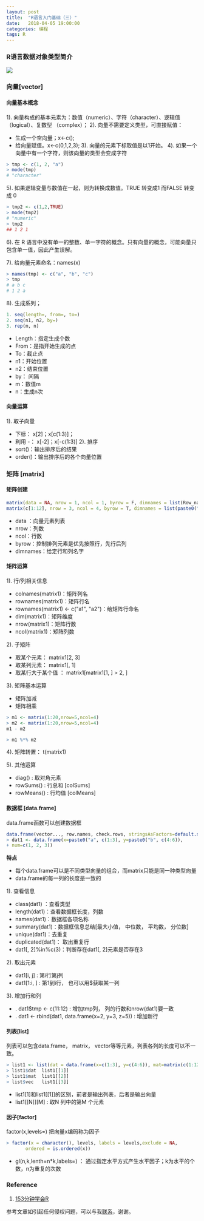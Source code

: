 ```yaml
---
layout: post
title:  "R语言入门基础（三）"
date:   2018-04-05 19:00:00
categories: 编程
tags: R
---
```





### R语言数据对象类型简介
![](https://raw.githubusercontent.com/HuaZou/HuaZou.github.io/master/_posts/img/R.introduction.png)

### **向量**[vector]

#### 向量基本概念

1). 向量构成的基本元素为：数值（numeric）、字符（character）、逻辑值（logical）、复数型
   （complex）；
2). 向量不需要定义类型，可直接赋值：
   - 生成一个空向量；x<-c();
   - 给向量赋值。x<-c(0,1,2,3);
       3). 向量的元素下标取值是以1开始。
         4). 如果一个向量中有一个字符，则该向量的类型会变成字符

```R
> tmp <- c(1, 2, "a")
> mode(tmp)
# "character"
```

5). 如果逻辑变量与数值在一起，则为转换成数值。TRUE 转变成1 而FALSE 转变成 0

```R
> tmp2 <- c(1,2,TRUE)
> mode(tmp2)
# "numeric"
> tmp2
## 1 2 1
```
6). 在 R 语言中没有单一的整数、单一字符的概念。只有向量的概念，可能向量只包含单一值，因此产生误解。

7). 给向量元素命名：names(x)

```R
> names(tmp) <- c("a", "b", "c")
> tmp
# a b c
# 1 2 a
```

8). 生成系列； 

```R
1. seq(length=, from=, to=)
2. seq(n1, n2, by=) 
3. rep(m, n) 
```
* Length：指定生成个数
* From：是指开始生成的点
* To：截止点
* n1：开始位置
* n2：结束位置
* by： 间隔
* m：数值m
* n：生成n次

#### 向量运算

1). 取子向量
  * 下标： x[2]；x[c(1:3)]；
  * 利用 -： x[-2]；x[-c(1:3)]
      2). 排序
  * sort()：输出排序后的结果
  * order()：输出排序后的各个向量位置


### **矩阵** [matrix]

#### 矩阵创建

```R
matrix(data = NA, nrow = 1, ncol = 1, byrow = F, dimnames = list(Row_name, Col_name))
matrix(c[1:12], nrow = 3, ncol = 4, byrow = T, dimnames = list(paste0("a", c(1:2)), paste0("b", c(1:4))))
```

* data ：向量元素列表
* nrow：列数
* ncol：行数
* byrow：控制排列元素是优先按照行，先行后列
* dimnames：给定行和列名字


#### 矩阵运算

1). 行/列相关信息
* colnames(matrix1)：矩阵列名
* rownames(matrix1)：矩阵行名
* rownames(matrix1) <- c("a1", "a2")：给矩阵行命名
* dim(matrix1)：矩阵维度
* nrow(matrix1)：矩阵行数
* ncol(matrix1)：矩阵列数

2). 子矩阵
* 取某个元素：  matrix1[2, 3]
* 取某列元素：  matrix1[, 1]
* 取某行大于某个值 ： matrix1[matrix1[1, ] > 2,  ]

3). 矩阵基本运算
* 矩阵加减 
* 矩阵相乘

```R
> m1 <- matrix(1:20,nrow=5,ncol=4)
> m2 <- matrix(1:20,nrow=5,ncol=4)
m1 - m2 

> m1 %*% m2 
```

4). 矩阵转置： t(matrix1)

5). 其他运算
* diag()  :  取对角元素
* rowSums() : 行总和  [colSums]
* rowMeans() : 行均值  [colMeans]

#### 数据框 [data.frame]

data.frame函数可以创建数据框

```R
data.frame(vector..., row.names, check.rows, stringsAsFactors=default.stringsAsFactors())
> dat1 <- data.frame(x=paste0("a", c(1:3), y=paste0("b", c(4:6)), 
+ num=c(1, 2, 3))
```

**特点**

* 每个data.frame可以是不同类型向量的组合，而matrix只能是同一种类型向量
* data.frame的每一列的长度是一致的

1). 查看信息
* class(dat1) ：查看类型
* length(dat1)：查看数据框长度，列数
* names(dat1)：数据框各项名称
* summary(dat1)：数据框信息总结[最大小值， 中位数， 平均数， 分位数]
* unique(dat1)：去重复
* duplicated(dat1)： 取出重复行
* dat1[, 2]%in%c(3)：判断存在dat1[, 2]元素是否存在3

2). 取出元素
* dat1[i, j] : 第i行第j列
* dat1[1:i, ] : 第1到i行， 也可以用$获取某一列

3). 增加行和列
* . dat1$tmp <- c(11:12) : 增加tmp列， 列的行数和nrow(dat1)要一致
* . dat1 <- rbind(dat1, data.frame(x=2, y=3, z=5)) : 增加新行


####  列表[list]

列表可以包含data.frame， matrix， vector等等元素，列表各列的长度可以不一致。

```R
> list1 <- list(dat = data.frame(x=c(1:3), y=c(4:6)), mat=matrix(c(1:12), nrow=3, ncol=4), vec=c(1:20))
> list1$dat  list1[[1]]
> list1$mat  list1[[2]]
> list$vec   list1[[3]]
```

* list1[1]和list1[[1]]的区别，前者是输出列表，后者是输出向量 
* list1[\[N]\]\[M] : 取N 列中的第M 个元素


#### 因子[factor]

factor(x,levels=) 把向量x编码称为因子 

```R
> factor(x = character(), levels, labels = levels,exclude = NA, 
       ordered = is.ordered(x))
```

* gl(n,k,lenth=n*k,labels=) ： 通过指定水平方式产生水平因子；k为水平的个数，n为重复的次数





### Reference

1. [153分钟学会R](https://cran.r-project.org/doc/contrib/Liu-FAQ.pdf)

参考文章如引起任何侵权问题，可以与我[联系](https://github.com/HuaZou/)，谢谢。

